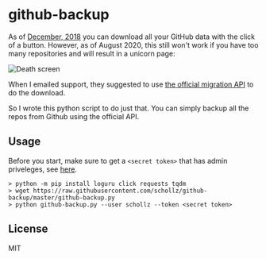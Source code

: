 # github-backup

As of [December, 2018](https://github.blog/2018-12-19-download-your-data/) you can download all your GitHub data with the click of a button. However, as of August 2020, this still won't work if you have too many repositories and will result in a unicorn page:

![Death screen](https://user-images.githubusercontent.com/6550035/90820186-d52b6300-e2e5-11ea-9849-f06dc3377154.png)

When I emailed support, they suggested to use [the official migration API](https://docs.github.com/en/rest/reference/migrations) to do the download.

So I wrote this python script to do just that. You can simply backup all the repos from Github using the official API.

## Usage

Before you start, make sure to get a `<secret token>` that has admin priveleges, see [here](https://docs.github.com/en/github/authenticating-to-github/creating-a-personal-access-token).

```
> python -m pip install loguru click requests tqdm
> wget https://raw.githubusercontent.com/schollz/github-backup/master/github-backup.py
> python github-backup.py --user schollz --token <secret token>
```


## License

MIT
